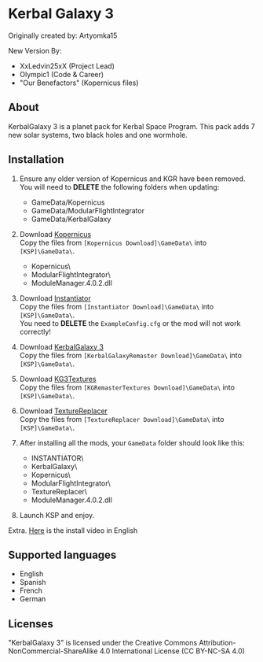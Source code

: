 Kerbal Galaxy 3
=====================

Originally created by: Artyomka15

New Version By:
* XxLedvin25xX      (Project Lead)
* Olympic1          (Code & Career)
* "Our Benefactors" (Kopernicus files)

About
-----
KerbalGalaxy 3 is a planet pack for Kerbal Space Program. This pack adds 7 new solar systems, two black holes and one wormhole.

[comment]: <> (Place galaxy structure here - or a link to it)

Installation
------------
1. Ensure any older version of Kopernicus and KGR have been removed.  
   You will need to **DELETE** the following folders when updating:
   * GameData/Kopernicus
   * GameData/ModularFlightIntegrator
   * GameData/KerbalGalaxy

2. Download [Kopernicus](https://github.com/Kopernicus/Kopernicus/releases/)  
   Copy the files from `[Kopernicus Download]\GameData\` into `[KSP]\GameData\`.
   * Kopernicus\
   * ModularFlightIntegrator\
   * ModuleManager.4.0.2.dll

3. Download [Instantiator](https://spacedock.info/mod/1624)  
   Copy the files from `[Instantiator Download]\GameData\` into `[KSP]\GameData\`.  
   You need to **DELETE** the `ExampleConfig.cfg` or the mod will not work correctly!

4. Download [KerbalGalaxy 3](https://spacedock.info/mod/2146)  
   Copy the files from `[KerbalGalaxyRemaster Download]\GameData\` into `[KSP]\GameData\`.

5. Download [KG3Textures](http://bit.ly/KG3Texture)  
   Copy the files from `[KGRemasterTextures Download]\GameData\` into `[KSP]\GameData\`.
   
6. Download [TextureReplacer](https://github.com/ducakar/TextureReplacer/releases/)  
   Copy the files from `[TextureReplacer Download]\GameData\` into `[KSP]\GameData\`.

7. After installing all the mods, your `GameData` folder should look like this:
   * INSTANTIATOR\
   * KerbalGalaxy\
   * Kopernicus\
   * ModularFlightIntegrator\
   * TextureReplacer\
   * ModuleManager.4.0.2.dll

8. Launch KSP and enjoy.


Extra. [Here](https://youtu.be/1VWOMqWIN1o) is the install video in English


Supported languages
-------------------
* English
* Spanish
* French
* German

Licenses
--------
"KerbalGalaxy 3" is licensed under the Creative Commons Attribution-NonCommercial-ShareAlike 4.0 International License (CC BY-NC-SA 4.0)
